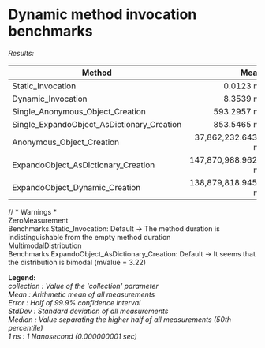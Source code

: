 # Dynamic method invocation benchmarks

*Results:*

|                                     Method |                Mean |             Error |             StdDev |              Median | MValue |
|------------------------------------------- |--------------------:|------------------:|-------------------:|--------------------:|-------:|
|                          Static_Invocation |           0.0123 ns |         0.0084 ns |          0.0075 ns |           0.0101 ns |  2.500 |
|                         Dynamic_Invocation |           8.3539 ns |         0.1027 ns |          0.0910 ns |           8.3101 ns |  2.000 |
|           Single_Anonymous_Object_Creation |         593.2957 ns |         5.2609 ns |          4.9211 ns |         593.2283 ns |  2.000 |
| Single_ExpandoObject_AsDictionary_Creation |         853.5465 ns |        15.0842 ns |         14.1097 ns |         851.2105 ns |  2.000 |
|                  Anonymous_Object_Creation |  37,862,232.6430 ns |   851,088.2702 ns |  2,358,361.5879 ns |  38,854,005.9231 ns |  3.333 |
|        ExpandoObject_AsDictionary_Creation | 147,870,988.9625 ns | 6,936,503.7464 ns | 20,452,437.8000 ns | 143,601,884.1250 ns |  4.429 |
|             ExpandoObject_Dynamic_Creation | 138,879,818.9455 ns | 5,897,493.8405 ns | 17,296,328.5392 ns | 136,042,305.4000 ns |  2.273 |

// * Warnings *  
ZeroMeasurement  
  Benchmarks.Static_Invocation: Default -> The method duration is indistinguishable from the empty method duration  
MultimodalDistribution  
  Benchmarks.ExpandoObject_AsDictionary_Creation: Default -> It seems that the distribution is bimodal (mValue = 3.22)  

  **Legend:**  
  *collection : Value of the 'collection' parameter*  
  *Mean       : Arithmetic mean of all measurements*  
  *Error      : Half of 99.9% confidence interval*  
  *StdDev     : Standard deviation of all measurements*  
  *Median     : Value separating the higher half of all measurements (50th percentile)*  
  *1 ns       : 1 Nanosecond (0.000000001 sec)*
  